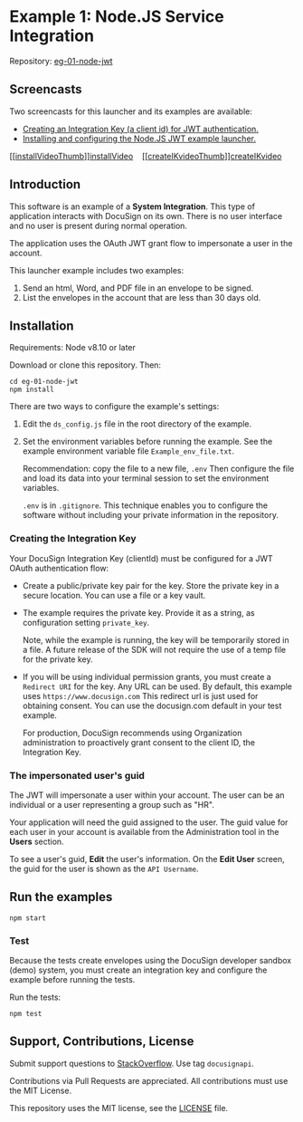 # Example 1: Node.JS Service Integration

Repository: [eg-01-node-jwt](https://github.com/docusign/eg-01-node-jwt)

<!--
## Articles and Screencasts

* Guide: Using OAuth JWT flow with DocuSign.
* Screencast: Using OAuth JWT flow with DocuSign.
* Guide: Sending an envelope with the Node.JS SDK.
* Screencast: Sending an example with Node.JS SDK.
-->

## Screencasts

Two screencasts for this launcher and its examples are available:

* [Creating an Integration Key (a client id) for JWT authentication.][createIKvideo]
* [Installing and configuring the Node.JS JWT example launcher.][installVideo]

[[[installVideoThumb]]][installVideo]&nbsp;&nbsp;&nbsp;&nbsp;[[[createIKvideoThumb]]][createIKvideo]


[createIKvideo]:https://docusigninc.box.com/s/44jbleni0zi3ol4i0ujqjmcobwogly3m
[installVideo]:https://docusigninc.box.com/s/hz90fje6e89spx2p9z0d9b19xxokrmmq
[installVideoThumb]:https://raw.githubusercontent.com/docusign/eg-01-node-jwt/master/assets/Video_cover_Installing_JWT_Node_200.png
[createIKvideoThumb]:https://raw.githubusercontent.com/docusign/eg-01-node-jwt/master/assets/Video_cover_creating_JWT_IK_200.png


## Introduction

This software is an example of a **System Integration**.
This type of application interacts with DocuSign on its
own. There is no user interface and no user is present
during normal operation.

The application uses the OAuth JWT grant flow to impersonate
a user in the account.

This launcher example includes two examples:
1. Send an html, Word, and PDF file in an envelope to be signed.
1. List the envelopes in the account that are less than 30 days old.

## Installation

Requirements: Node v8.10 or later

Download or clone this repository. Then:

````
cd eg-01-node-jwt
npm install
````

There are two ways to configure the example's settings:
1. Edit the `ds_config.js` file in the root directory
   of the example.
1. Set the environment variables before running the example. See the
   example environment variable file `Example_env_file.txt`.

   Recommendation: copy the file to a new file, `.env` Then
   configure the file and load its data into your terminal
   session to set the environment variables.

   `.env` is in `.gitignore`. This technique enables you to configure the software
   without including your private information in the repository.

### Creating the Integration Key
Your DocuSign Integration Key (clientId) must be configured for a JWT OAuth authentication flow:
* Create a public/private key pair for the key. Store the private key
  in a secure location. You can use a file or a key vault.
* The example requires the private key. Provide it as a
  string, as configuration setting `private_key`.

  Note, while the example is running, the key will be
  temporarily stored in a file. A future release of the SDK will
  not require the use of a temp file for the private key.
* If you will be using individual permission grants, you must create a
  `Redirect URI` for the key. Any URL can be used. By default, this
  example uses `https://www.docusign.com`
  This redirect url is just used for obtaining consent. You can
  use the docusign.com default in your test example.

  For production, DocuSign recommends using Organization administration
  to proactively grant consent to the client ID, the Integration Key.

### The impersonated user's guid
The JWT will impersonate a user within your account. The user can be
an individual or a user representing a group such as "HR".

Your application will need the guid assigned to the user.
The guid value for each user in your account is available from
the Administration tool in the **Users** section.

To see a user's guid, **Edit** the user's information.
On the **Edit User** screen, the guid for the user is shown as
the `API Username`.

## Run the examples

````
npm start
````

### Test

Because the tests create envelopes using the
DocuSign developer sandbox (demo) system,
you must create an integration key and configure
the example before running the tests.

Run the tests:

````
npm test
````

## Support, Contributions, License

Submit support questions to [StackOverflow](https://stackoverflow.com). Use tag `docusignapi`.

Contributions via Pull Requests are appreciated.
All contributions must use the MIT License.

This repository uses the MIT license, see the
[LICENSE](https://github.com/docusign/eg-01-node-jwt/blob/master/LICENSE) file.

